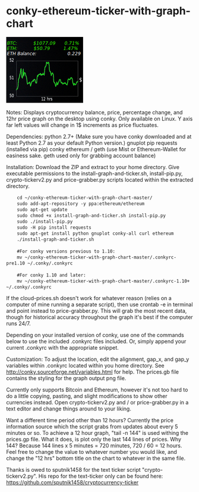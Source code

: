 # conky-ethereum-ticker-with-graph-chart

![alt tag](https://github.com/lightningvapes/conky-ethereum-ticker-with-graph-chart/blob/master/screenshot2.png)


Notes:
Displays cryptocurrency balance, price, percentage change, and 12hr price graph on the desktop using conky.
Only available on Linux. Y axis far left values will change in 1$ increments as price fluctuates.


Dependencies:
python 2.7+ (Make sure you have conky downloaded and at least Python 2.7 as your default Python version.)
gnuplot
pip
requests (installed via pip)
conky
ethereum / geth (use Mist or Ethereum-Wallet for easiness sake. geth used only for grabbing account balance)


Installation:
Download the ZIP and extract to your home directory.
Give executable permissions to the install-graph-and-ticker.sh, install-pip.py, crypto-tickerv2.py and price-grabber.py scripts located within the extracted directory.

		cd ~/conky-ethereum-ticker-with-graph-chart-master/
		sudo add-apt-repository -y ppa:ethereum/ethereum
		sudo apt-get update		
		sudo chmod +x install-graph-and-ticker.sh install-pip.py
		sudo ./install-pip.py
		sudo -H pip install requests
		sudo apt-get install python gnuplot conky-all curl ethereum
		./install-graph-and-ticker.sh
		
		#For conky versions previous to 1.10:
		mv ~/conky-ethereum-ticker-with-graph-chart-master/.conkyrc-pre1.10 ~/.conky/.conkyrc
		
		#For conky 1.10 and later:
		mv ~/conky-ethereum-ticker-with-graph-chart-master/.conkyrc-1.10+ ~/.conky/.conkyrc

If the cloud-prices.sh doesn't work for whatever reason (relies on a computer of mine running a separate script), then use crontab -e in terminal and point instead to price-grabber.py. This will grab the most recent data, though for historical accuracy throughout the graph it's best if the computer runs 24/7.

Depending on your installed version of conky, use one of the commands below to use the included .conkyrc files included. Or, simply append your current .conkyrc with the appropriate snippet.



Customization:
To adjust the location, edit the alignment, gap_x, and gap_y variables within .conkyrc located within you home directory. See http://conky.sourceforge.net/variables.html for help. The prices.gb file contains the styling for the graph output png file.

Currently only supports Bitcoin and Ethereum, however it's not too hard to do a little copying, pasting, and slight modifications to show other currencies instead. Open crypto-tickerv2.py and / or price-grabber.py in a text editor and change things around to your liking.

Want a different time period other than 12 hours? Currently the price information source which the script grabs from updates about every 5 minutes or so. To achieve a 12 hour graph, "tail -n 144" is used withing the prices.gp file. What it does, is plot only the last 144 lines of prices. Why 144? Because 144 lines x 5 minutes = 720 minutes, 720 / 60 = 12 hours. Feel free to change the value to whatever number you would like, and change the "12 hrs" bottom title on the chart to whatever in the same file.

Thanks is owed to sputnik1458 for the text ticker script "crypto-tickerv2.py". His repo for the text-ticker only can be found here: https://github.com/sputnik1458/cryptocurrency-ticker
